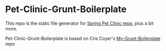 Pet-Clinic-Grunt-Boilerplate
====================

This repo is the static file generator for [Spring Pet Clinic repo](https://github.com/singularity-sg/spring-petclinic), plus a bit more.

Pet-Clinic-Grunt-Boilerplate is based on Cris Coyer's [My-Grunt-Boilerplate](https://github.com/chriscoyier/My-Grunt-Boilerplate) repo

